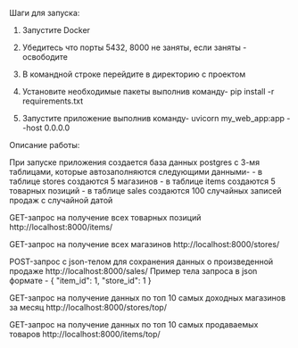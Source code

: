 Шаги для запуска:

1. Запустите Docker

1. Убедитесь что порты 5432, 8000 не заняты, если заняты - освободите

2. В командной строке перейдите в директорию с проектом

3. Установите необходимые пакеты выполнив команду-
    pip install -r requirements.txt

4. Запустите приложение выполнив команду-
    uvicorn my_web_app:app --host 0.0.0.0


Описание работы:

При запуске приложения создается база данных postgres с 3-мя таблицами, которые автозаполняются следующими данными-
    -   в таблице stores создаются 5 магазинов
    -   в таблице items создаются 5 товарных позиций
    -   в таблице sales создаются 100 случайных записей продаж с случайной датой

GET-запрос на получение всех товарных позиций
    http://localhost:8000/items/

GET-запрос на получение всех магазинов
    http://localhost:8000/stores/

POST-запрос с json-телом для сохранения данных о произведенной продаже
    http://localhost:8000/sales/
    Пример тела запроса в json формате -
        {
            "item_id": 1,
            "store_id": 1
        }

GET-запрос на получение данных по топ 10 самых доходных магазинов за месяц
    http://localhost:8000/stores/top/

GET-запрос на получение данных по топ 10 самых продаваемых товаров
    http://localhost:8000/items/top/                